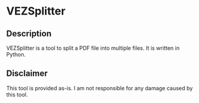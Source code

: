 # VEZSplitter
## Description
VEZSplitter is a tool to split a PDF file into multiple files. It is written in Python.

## Disclaimer
This tool is provided as-is. I am not responsible for any damage caused by this tool.